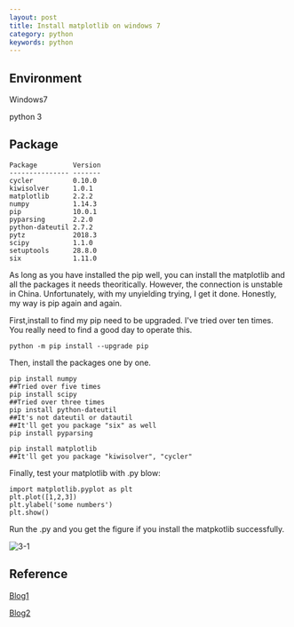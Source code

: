 ```yaml
---
layout: post
title: Install matplotlib on windows 7
category: python
keywords: python
---
```


## Environment

Windows7

python 3

## Package

	Package         Version
	--------------- -------
	cycler          0.10.0
	kiwisolver      1.0.1
	matplotlib      2.2.2
	numpy           1.14.3
	pip             10.0.1
	pyparsing       2.2.0
	python-dateutil 2.7.2
	pytz            2018.3
	scipy           1.1.0
	setuptools      28.8.0
	six             1.11.0



As long as you have installed the pip well, you can install the matplotlib and all the packages it needs theoritically. However, the connection is unstable in China. Unfortunately, with my unyielding trying, I get it done. Honestly, my way is pip again and again.

First,install to find my pip need to be upgraded. I've tried over ten times. You really need to find a good day to operate this.

	python -m pip install --upgrade pip

Then, install the packages one by one.

	pip install numpy
	##Tried over five times
	pip install scipy
	##Tried over three times
	pip install python-dateutil
	##It's not dateutil or datautil
	##It'll get you package "six" as well
	pip install pyparsing

	pip install matplotlib
	##It'll get you package "kiwisolver", "cycler"


Finally, test your matplotlib with .py blow:


	import matplotlib.pyplot as plt
	plt.plot([1,2,3])
	plt.ylabel('some numbers')
	plt.show()

Run the .py and you get the figure if you install the matpkotlib successfully.

![3-1](http://p720v2ufu.bkt.clouddn.com/github/blog/3-1.png)


## Reference
[Blog1](http://blog.sina.com.cn/s/blog_5d7295010101ku7o.html)

[Blog2](http://www.cnblogs.com/fantacity/p/4282078.html)